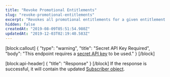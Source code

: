 ```yaml
---
title: "Revoke Promotional Entitlements"
slug: "revoke-promotional-entitlements"
excerpt: "Revokes all promotional entitlements for a given entitlement identifier and app user ID."
hidden: false
createdAt: "2019-08-09T05:51:54.980Z"
updatedAt: "2019-12-03T02:19:40.583Z"
---
```

[block:callout]
{
  "type": "warning",
  "title": "Secret API Key Required",
  "body": "This endpoint requires a [secret API key](doc:authentication) to be used."
}
[/block]

[block:api-header]
{
  "title": "Response"
}
[/block]
If the response is successful, it will contain the updated [Subscriber object](https://docs.revenuecat.com/reference#section-the-subscriber-object-).